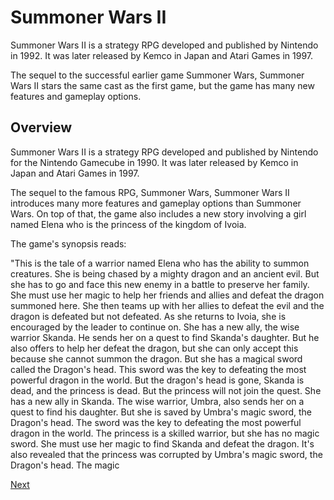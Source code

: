 # Summoner Wars II

Summoner Wars II is a strategy RPG developed and published by Nintendo in 1992. It was later released by Kemco in Japan and Atari Games in 1997.

The sequel to the successful earlier game Summoner Wars, Summoner Wars II stars the same cast as the first game, but the game has many new features and gameplay options.

## Overview

Summoner Wars II is a strategy RPG developed and published by Nintendo for the Nintendo Gamecube in 1990. It was later released by Kemco in Japan and Atari Games in 1997.

The sequel to the famous RPG, Summoner Wars, Summoner Wars II introduces many more features and gameplay options than Summoner Wars. On top of that, the game also includes a new story involving a girl named Elena who is the princess of the kingdom of Ivoia.

The game's synopsis reads:

"This is the tale of a warrior named Elena who has the ability to summon creatures. She is being chased by a mighty dragon and an ancient evil. But she has to go and face this new enemy in a battle to preserve her family. She must use her magic to help her friends and allies and defeat the dragon summoned here. She then teams up with her allies to defeat the evil and the dragon is defeated but not defeated. As she returns to Ivoia, she is encouraged by the leader to continue on. She has a new ally, the wise warrior Skanda. He sends her on a quest to find Skanda's daughter. But he also offers to help her defeat the dragon, but she can only accept this because she cannot summon the dragon. But she has a magical sword called the Dragon's head. This sword was the key to defeating the most powerful dragon in the world. But the dragon's head is gone, Skanda is dead, and the princess is dead. But the princess will not join the quest. She has a new ally in Skanda. The wise warrior, Umbra, also sends her on a quest to find his daughter. But she is saved by Umbra's magic sword, the Dragon's head. The sword was the key to defeating the most powerful dragon in the world. The princess is a skilled warrior, but she has no magic sword. She must use her magic to find Skanda and defeat the dragon. It's also revealed that the princess was corrupted by Umbra's magic sword, the Dragon's head. The magic

[Next](274.md)